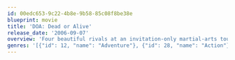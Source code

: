```yaml
---
id: 00edc653-9c22-4b8e-9b58-85c08f8be38e
blueprint: movie
title: 'DOA: Dead or Alive'
release_date: '2006-09-07'
overview: 'Four beautiful rivals at an invitation-only martial-arts tournament join forces against a sinister threat. Princess Kasumi is an aristocratic warrior trained by martial-arts masters. Tina Armstrong is a wrestling superstar. Helena Douglas is an athlete with a tragic past. Christie Allen earns her keep as a thief and an assassin-for-hire.'
genres: '[{"id": 12, "name": "Adventure"}, {"id": 28, "name": "Action"}, {"id": 53, "name": "Thriller"}]'
---
```

